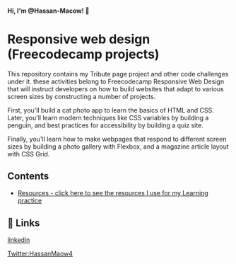 
#### Hi, I'm @Hassan-Macow! 👋


# Responsive web design (Freecodecamp projects)

This repository contains my Tribute page project 
and other code challenges under it.
these activities belong to Freecodecamp Responsive Web Design that 
will instruct developers on how to build websites 
that adapt to various screen sizes by constructing a number of projects.

First, you'll build a cat photo app to learn the basics of HTML and CSS.
Later, you'll learn modern techniques like CSS variables by building
a penguin, and best practices for accessibility by building a quiz site.

Finally, you'll learn how to make webpages that respond to different screen
 sizes by building a photo gallery with Flexbox, and a magazine 
 article layout with CSS Grid.

## Contents


* [Resources - click here to see the resources I use for my Learning practice](resources.md)



## 🔗 Links
[linkedin](https://www.linkedin.com/in/hassan-maow-mohamud-36ba92235/)

[Twitter:HassanMaow4](https://twitter.com/HassanMaow4)

